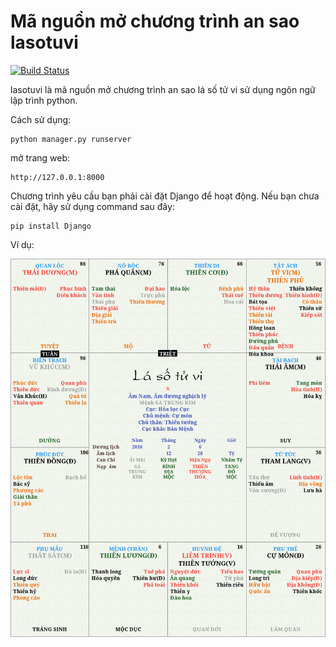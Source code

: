 Mã nguồn mở chương trình an sao lasotuvi
===========================================

[![Build Status](https://travis-ci.org/doanguyen/lasotuvi.svg?branch=master)](https://travis-ci.org/doanguyen/lasotuvi)

lasotuvi là mã nguồn mở chương trình an sao lá số tử vi sử  dụng ngôn ngữ lập trình python.

Cách sử dụng:

```
python manager.py runserver
```

mở trang web: 

```
http://127.0.0.1:8000
```

Chương trình yêu cầu bạn phải cài đặt Django để hoạt động. Nếu bạn chưa cài đặt, hãy sử dụng command sau đây:

```
pip install Django
```

Ví dụ:


![Mã nguồn mở chương trình an sao lasotuvi](thuvienlaso/test.png)
